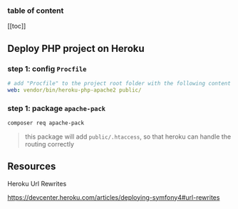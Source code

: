 <div align="center">
    <span class="iconify" data-icon="simple-icons:heroku" data-inline="false" width="100"></span>
</div>


<h3>table of content</h3>

[[toc]]

## Deploy PHP project on Heroku

### step 1: config `Procfile`
```yaml
# add "Procfile" to the project root folder with the following content
web: vendor/bin/heroku-php-apache2 public/ 
```
### step 1: package `apache-pack`
```bash
composer req apache-pack 
```
> this package will add `public/.htaccess`, so that heroku can handle the routing correctly

## Resources

Heroku Url Rewrites

<https://devcenter.heroku.com/articles/deploying-symfony4#url-rewrites>
